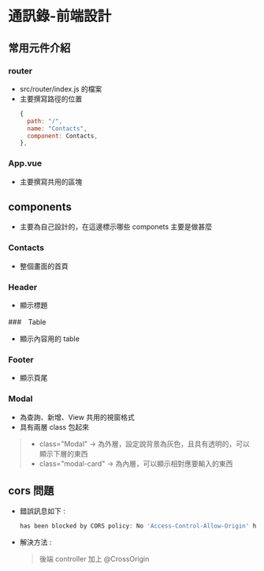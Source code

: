 # 通訊錄-前端設計

## 常用元件介紹
### router 
- src/router/index.js 的檔案
- 主要撰寫路徑的位置
  ```javascript
  {
    path: "/",
    name: "Contacts",
    component: Contacts,
  },
  ```

### App.vue
- 主要撰寫共用的區塊

## components 
- 主要為自己設計的，在這邊標示哪些 componets 主要是做甚麼

### Contacts
- 整個畫面的首頁

### Header
- 顯示標題

###　Table 
- 顯示內容用的 table

### Footer
- 顯示頁尾

### Modal
- 為查詢、新增、View 共用的視窗格式
- 具有兩層 class 包起來
> - class="Modal" -> 為外層，設定說背景為灰色，且具有透明的，可以顯示下層的東西
> - class="modal-card" -> 為內層，可以顯示相對應要輸入的東西


## cors 問題
- 錯誤訊息如下 :
  ```javascript
  has been blocked by CORS policy: No 'Access-Control-Allow-Origin' header is present on the requested resource.
  ```
- 解決方法 : 
  > 後端 controller 加上 @CrossOrigin
